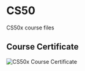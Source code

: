 # CS50
CS50x course files


## Course Certificate
![CS50x Course Certificate](https://user-images.githubusercontent.com/37821655/195389318-3f064c93-1d25-4902-b225-7f895d01e607.png)
